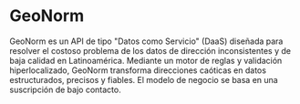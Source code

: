# GeoNorm

GeoNorm es un API  de tipo "Datos como Servicio" (DaaS) diseñada para resolver el costoso problema de los datos de dirección inconsistentes y de baja calidad en Latinoamérica. Mediante un motor de reglas y validación hiperlocalizado, GeoNorm transforma direcciones caóticas en datos estructurados, precisos y fiables. El modelo de negocio se basa en una suscripción de bajo contacto.
